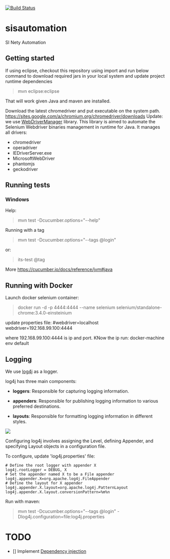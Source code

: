 [![Build Status](https://ci.devops.its.uq.edu.au/user/uqdalter/my-views/view/ITS/job/ITS-Testing-graduations-debug/badge/icon)](https://ci.devops.its.uq.edu.au/user/uqdalter/my-views/view/ITS/job/ITS-Testing-graduations-debug/)

# sisautomation
SI Nety Automation


## Getting started

If using eclipse, checkout this repository using import and run below command to download required jars in your local system and update project runtime dependencies 

> mvn eclipse:eclipse

That will work given Java and maven are installed.

Download the latest chromedriver and put executable on the system path. https://sites.google.com/a/chromium.org/chromedriver/downloads
Update: we use [WebDriverManager](https://github.com/bonigarcia/webdrivermanager) library. This library is aimed to automate the Selenium Webdriver binaries management in runtime for Java.
It manages all drivers:
- chromedriver
- operadriver
- IEDriverServer.exe
- MicrosoftWebDriver
- phantomjs
- geckodriver

## Running tests

### Windows
Help:
> mvn test -Dcucumber.options="--help"

Running with a tag
> mvn test -Dcucumber.options="--tags @login"

or:

> its-test @tag

More
https://cucumber.io/docs/reference/jvm#java

## Running with Docker

Launch docker selenium container:

> docker run -d -p 4444:4444 --name selenium selenium/standalone-chrome:3.4.0-einsteinium

update properties file:
#webdriver=localhost
webdriver=192.168.99.100:4444

where 192.168.99.100:4444 is ip and port.
KNow the ip run:
docker-machine env default


## Logging

We use [log4j](https://www.tutorialspoint.com/log4j/log4j_overview.htm) as a logger.

log4j has three main components:

- **loggers**: Responsible for capturing logging information.

- **appenders**: Responsible for publishing logging information to various preferred destinations.

- **layouts**: Responsible for formatting logging information in different styles.

![](https://www.tutorialspoint.com/log4j/images/log4j-arch.jpg)

Configuring log4j involves assigning the Level, defining Appender, and specifying Layout objects in a configuration file.

To configure, update 'log4j.properties' file:

>
	# Define the root logger with appender X
	log4j.rootLogger = DEBUG, X
	# Set the appender named X to be a File appender
	log4j.appender.X=org.apache.log4j.FileAppender
	# Define the layout for X appender
	log4j.appender.X.layout=org.apache.log4j.PatternLayout
	log4j.appender.X.layout.conversionPattern=%m%n
	

Run with maven:

> mvn test -Dcucumber.options="--tags @login" -Dlog4j.configuration=file:log4j.properties



# TODO
- [] Implement [Dependency injection](http://www.thinkcode.se/blog/2017/04/01/sharing-state-between-steps-in-cucumberjvm-using-picocontainer)
